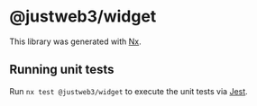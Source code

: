 # @justweb3/widget

This library was generated with [Nx](https://nx.dev).

## Running unit tests

Run `nx test @justweb3/widget` to execute the unit tests via [Jest](https://jestjs.io).

